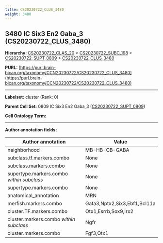 ```yaml
---
title: CS20230722_CLUS_3480
weight: 3480
---
```

## 3480 IC Six3 En2 Gaba_3 (CS20230722_CLUS_3480)
<b>Hierarchy: </b>
[CS20230722_CLAS_20](../CS20230722_CLAS_20) >
[CS20230722_SUBC_198](../CS20230722_SUBC_198) >
[CS20230722_SUPT_0809](../CS20230722_SUPT_0809) >
[CS20230722_CLUS_3480](../CS20230722_CLUS_3480)

**PURL:** [https://purl.brain-bican.org/taxonomy/CCN20230722/CS20230722_CLUS_3480](https://purl.brain-bican.org/taxonomy/CCN20230722/CS20230722_CLUS_3480)

---


**Labelset:** cluster (Rank: 0)

**Parent Cell Set:** 0809 IC Six3 En2 Gaba_3 ([CS20230722_SUPT_0809](../CS20230722_SUPT_0809))



**Cell Ontology Term:** 

[MARKER GENES.]: #


---

[TRANSFERRED ANNOTATIONS.]: #


[AUTHOR ANNOTATION FIELDS.]: #


**Author annotation fields:**

| Author annotation | Value |
|-------------------|-------|
|neighborhood|MB-HB-CB-GABA|
|subclass.tf.markers.combo|None|
|subclass.markers.combo|None|
|supertype.markers.combo _within subclass_|None|
|supertype.markers.combo|None|
|anatomical_annotation|MRN|
|merfish.markers.combo|Gata3,Nptx2,Six3,Ebf1,Bcl11a|
|cluster.TF.markers.combo|Otx1,Esrrb,Sox9,Irx2|
|cluster.markers.combo _within subclass_|Ngfr|
|cluster.markers.combo|Fgf3,Otx1|
